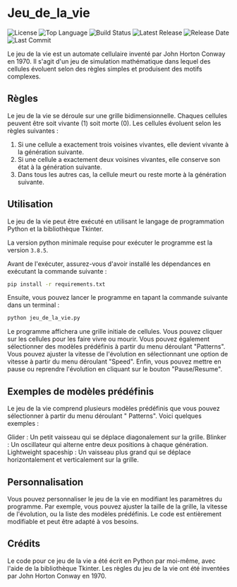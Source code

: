 # Jeu_de_la_vie

![License](https://img.shields.io/github/license/Redstoneur/Jeu_de_la_vie)
![Top Language](https://img.shields.io/github/languages/top/Redstoneur/Jeu_de_la_vie)
![Build Status](https://img.shields.io/github/actions/workflow/status/Redstoneur/Jeu_de_la_vie/build-and-publish.yml)
![Latest Release](https://img.shields.io/github/v/release/Redstoneur/Jeu_de_la_vie)
![Release Date](https://img.shields.io/github/release-date/Redstoneur/Jeu_de_la_vie)
![Last Commit](https://img.shields.io/github/last-commit/Redstoneur/Jeu_de_la_vie)

Le jeu de la vie est un automate cellulaire inventé par John Horton Conway en 1970. Il s'agit d'un jeu de simulation
mathématique dans lequel des cellules évoluent selon des règles simples et produisent des motifs complexes.

## Règles

Le jeu de la vie se déroule sur une grille bidimensionnelle. Chaques cellules peuvent être soit vivante (1) soit morte (0).
Les cellules évoluent selon les règles suivantes :

1. Si une cellule a exactement trois voisines vivantes, elle devient vivante à la génération suivante.
2. Si une cellule a exactement deux voisines vivantes, elle conserve son état à la génération suivante.
3. Dans tous les autres cas, la cellule meurt ou reste morte à la génération suivante.

## Utilisation

Le jeu de la vie peut être exécuté en utilisant le langage de programmation Python et la bibliothèque Tkinter.

La version python minimale requise pour exécuter le programme est la version `3.8.5`.

Avant de l'exécuter, assurez-vous d'avoir installé les dépendances en exécutant la commande suivante :

```bash
pip install -r requirements.txt
```

Ensuite, vous pouvez lancer le programme en tapant la commande suivante dans un terminal :

```bash
python jeu_de_la_vie.py
```

Le programme affichera une grille initiale de cellules. Vous pouvez cliquer sur les cellules pour les faire vivre ou
mourir. Vous pouvez également sélectionner des modèles prédéfinis à partir du menu déroulant "Patterns". Vous pouvez
ajuster la vitesse de l'évolution en sélectionnant une option de vitesse à partir du menu déroulant "Speed". Enfin, vous
pouvez mettre en pause ou reprendre l'évolution en cliquant sur le bouton "Pause/Resume".

## Exemples de modèles prédéfinis

Le jeu de la vie comprend plusieurs modèles prédéfinis que vous pouvez sélectionner à partir du menu déroulant "
Patterns". Voici quelques exemples :

Glider : Un petit vaisseau qui se déplace diagonalement sur la grille.
Blinker : Un oscillateur qui alterne entre deux positions à chaque génération.
Lightweight spaceship : Un vaisseau plus grand qui se déplace horizontalement et verticalement sur la grille.

## Personnalisation

Vous pouvez personnaliser le jeu de la vie en modifiant les paramètres du programme. Par exemple, vous pouvez ajuster la
taille de la grille, la vitesse de l'évolution, ou la liste des modèles prédéfinis. Le code est entièrement modifiable
et peut être adapté à vos besoins.

## Crédits

Le code pour ce jeu de la vie a été écrit en Python par moi-même, avec l'aide de la bibliothèque Tkinter. Les règles du
jeu de la vie ont été inventées par John Horton Conway en 1970.